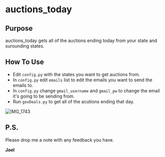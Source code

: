 # auctions_today

## Purpose
auctions_today gets all of the auctions ending today from your state and surounding states.


## How To Use
- Edit `config.py` with the states you want to get auctions from.
- In `config.py` edit `emails` list to edit the emails you want to send the emails to.
- In `config.py` change `gmail_username` and `gmail_pw` to change the email it's going to be sending from.
- Run `govDeals.py` to get all of the acutions ending that day.

![IMG_1743](https://github.com/joel-1080p/auctions_today/assets/156847809/9d2080fd-95f8-4b50-9c98-e2a846b92216)

## P.S.

Please drop me a note with any feedback you have.

**Joel**
